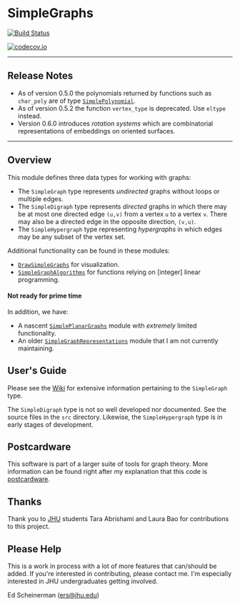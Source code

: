 


#  SimpleGraphs

[![Build Status](https://travis-ci.org/scheinerman/SimpleGraphs.jl.svg?branch=master)](https://travis-ci.org/scheinerman/SimpleGraphs.jl)


[![codecov.io](http://codecov.io/github/scheinerman/SimpleGraphs.jl/coverage.svg?branch=master)](http://codecov.io/github/scheinerman/SimpleGraphs.jl?branch=master)

---

## Release Notes

+ As of version 0.5.0 the polynomials returned by functions such as
`char_poly` are of type [`SimplePolynomial`](https://github.com/scheinerman/SimplePolynomials.jl).
+ As of version 0.5.2 the function `vertex_type` is deprecated. Use 
`eltype` instead. 
+ Version 0.6.0 introduces *rotation systems* which are combinatorial representations of embeddings on oriented surfaces.

---

## Overview


This module defines three data types for working with graphs:

+ The `SimpleGraph` type represents *undirected* graphs without loops
  or multiple edges.
+ The `SimpleDigraph` type represents *directed* graphs in which there
  may be at most one directed edge `(u,v)` from a vertex `u` to a
  vertex `v`. There may also be a directed edge in the opposite
  direction, `(v,u)`.
+ The `SimpleHypergraph` type representing *hypergraphs* in which
  edges may be any subset of the vertex set.


Additional functionality can be found in these modules:
+ [`DrawSimpleGraphs`](https://github.com/scheinerman/DrawSimpleGraphs.jl) for visualization.
+ [`SimpleGraphAlgorithms`](https://github.com/scheinerman/SimpleGraphAlgorithms.jl) 
for functions relying on [integer] linear programming.

#### Not ready for prime time
In addition, we have:
+ A nascent [`SimplePlanarGraphs`](https://github.com/scheinerman/SimplePlanarGraphs.jl) module with *extremely* limited functionality.
+ An older [`SimpleGraphRepresentations`](https://github.com/scheinerman/SimpleGraphRepresentations.jl) module that I am not currently maintaining.

## User's Guide

Please see the [Wiki](https://github.com/scheinerman/SimpleGraphs.jl/wiki) for
extensive information pertaining to the `SimpleGraph` type.

The `SimpleDigraph` type is not so well developed nor documented. See the
source files in the `src` directory. Likewise, the `SimpleHypergraph`
type is in early stages of development.


## Postcardware

This software is part of a larger suite of tools for graph theory. More information
can be found right after my explanation that this code is 
[postcardware](https://github.com/scheinerman/scheinerman#postcardware).


## Thanks

Thank you to [JHU](https://www.jhu.edu/) students Tara Abrishami and Laura Bao for contributions
to this project.



## Please Help

This is a work in process with a lot of more features that
can/should be added. If you're interested in contributing, please
contact me. I'm especially interested in JHU undergraduates getting
involved.



Ed Scheinerman (ers@jhu.edu)
